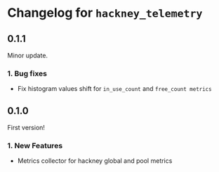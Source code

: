 # Changelog for `hackney_telemetry`

## 0.1.1

Minor update.

### 1. Bug fixes
  - Fix histogram values shift for `in_use_count` and `free_count metrics`

## 0.1.0

First version!

### 1. New Features
  - Metrics collector for hackney global and pool metrics
